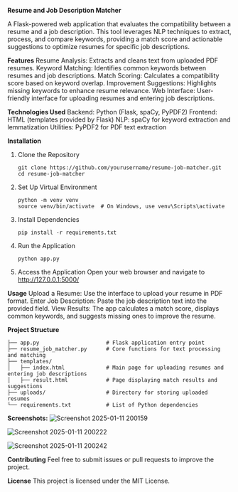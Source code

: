 **Resume and Job Description Matcher**

A Flask-powered web application that evaluates the compatibility between a resume and a job description. This tool leverages NLP techniques to extract, process, and compare keywords, providing a match score and actionable suggestions to optimize resumes for specific job descriptions.

**Features**
Resume Analysis: Extracts and cleans text from uploaded PDF resumes.
Keyword Matching: Identifies common keywords between resumes and job descriptions.
Match Scoring: Calculates a compatibility score based on keyword overlap.
Improvement Suggestions: Highlights missing keywords to enhance resume relevance.
Web Interface: User-friendly interface for uploading resumes and entering job descriptions.

**Technologies Used**
Backend: Python (Flask, spaCy, PyPDF2)
Frontend: HTML (templates provided by Flask)
NLP: spaCy for keyword extraction and lemmatization
Utilities: PyPDF2 for PDF text extraction

**Installation**
1. Clone the Repository
   ```
   git clone https://github.com/yourusername/resume-job-matcher.git
   cd resume-job-matcher
   ```

2. Set Up Virtual Environment
   ```
   python -m venv venv
   source venv/bin/activate  # On Windows, use venv\Scripts\activate 
   ```

3. Install Dependencies
   ```
   pip install -r requirements.txt
   ```

4. Run the Application
   ```
   python app.py
   ```

5. Access the Application Open your web browser and navigate to http://127.0.0.1:5000/

**Usage**
Upload a Resume: Use the interface to upload your resume in PDF format.
Enter Job Description: Paste the job description text into the provided field.
View Results: The app calculates a match score, displays common keywords, and suggests missing ones to improve the resume.

**Project Structure**
```
├── app.py                     # Flask application entry point
├── resume_job_matcher.py      # Core functions for text processing and matching
├── templates/
│   ├── index.html             # Main page for uploading resumes and entering job descriptions
│   ├── result.html            # Page displaying match results and suggestions
├── uploads/                   # Directory for storing uploaded resumes
└── requirements.txt           # List of Python dependencies
```

**Screenshots:**
![Screenshot 2025-01-11 200159](https://github.com/user-attachments/assets/bab5d259-5a10-41f4-bc04-fc5b0a3b59b1)

![Screenshot 2025-01-11 200222](https://github.com/user-attachments/assets/d46a9f82-5e6b-4da4-839b-192e34c6c7aa)

![Screenshot 2025-01-11 200242](https://github.com/user-attachments/assets/c6fba0e9-6c81-4c04-8ce6-d73ed8a7d173)

**Contributing**
Feel free to submit issues or pull requests to improve the project.

**License**
This project is licensed under the MIT License.
